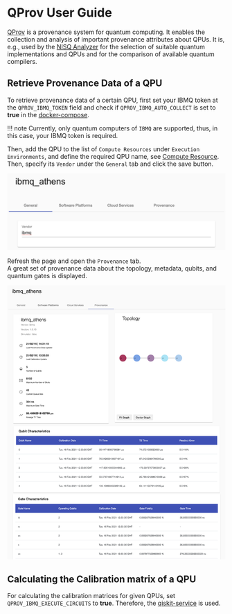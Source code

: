 # QProv User Guide

[QProv](https://github.com/UST-QuAntiL/qprov) is a provenance system for quantum computing. 
It enables the collection and analysis of important provenance attributes about QPUs. 
It is, e.g., used by the [NISQ Analyzer](./nisq-analyzer.md) for the selection of suitable quantum implementations and QPUs and for the comparison of available quantum compilers.

## Retrieve Provenance Data of a QPU

To retrieve provenance data of a certain QPU, first set your IBMQ token at the `QPROV_IBMQ_TOKEN` field and check if `QPROV_IBMQ_AUTO_COLLECT` is set to **true** in the [docker-compose](../developer-guide/docker.md).

!!! note 
    Currently, only quantum computers of `IBMQ` are supported, thus, in this case, your IBMQ token is required.

Then, add the QPU to the list of `Compute Resources` under `Execution Environments`, and define the required QPU name, see [Compute Resource](./qc-atlas/compute-resource.md). 
Then, specify its `Vendor` under the `General` tab and click the save button.

![Define vendor of QPU](./images/qprov/define-vendor.png)

Refresh the page and open the `Provenance` tab.  
A great set of provenance data about the topology, metadata, qubits, and quantum gates is displayed.

![Provenance data of QPU](./images/qprov/provenance-data.png)

## Calculating the Calibration matrix of a QPU

For calculating the calibration matrices for given QPUs, set `QPROV_IBMQ_EXECUTE_CIRCUITS` to **true**. Therefore, the [qiskit-service](https://github.com/UST-QuAntiL/qiskit-service) is used.